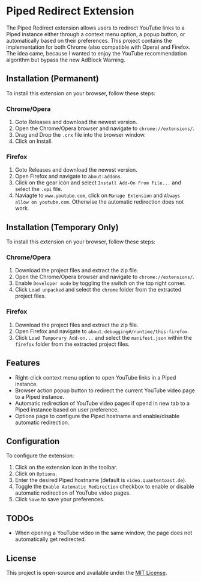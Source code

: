 # Piped Redirect Extension

The Piped Redirect extension allows users to redirect YouTube links to a Piped instance either through a context menu option, a popup button, or automatically based on their preferences. This project contains the implementation for both Chrome (also compatible with Opera) and Firefox.
The idea came, because I wanted to enjoy the YouTube recommendation algorithm but bypass the new AdBlock Warning.

## Installation (Permanent)

To install this extension on your browser, follow these steps:

### Chrome/Opera

1. Goto Releases and download the newest version.
2. Open the Chrome/Opera browser and navigate to `chrome://extensions/`.
3. Drag and Drop the `.crx` file into the browser window.
4. Click on Install.


### Firefox

1. Goto Releases and download the newest version.
2. Open Firefox and navigate to `about:addons`.
3. Click on the gear icon and select `Install Add-On From File...` and select the `.xpi` file.
4. Naviagte to `www.youtube.com`, click on `Manage Extension` and `Always allow on youtube.com`. Otherwise the automatic redirection does not work.

## Installation (Temporary Only)

To install this extension on your browser, follow these steps:

### Chrome/Opera

1. Download the project files and extract the zip file.
2. Open the Chrome/Opera browser and navigate to `chrome://extensions/`.
3. Enable `Developer mode` by toggling the switch on the top right corner.
4. Click `Load unpacked` and select the `chrome` folder from the extracted project files.

### Firefox

1. Download the project files and extract the zip file.
2. Open Firefox and navigate to `about:debugging#/runtime/this-firefox`.
3. Click `Load Temporary Add-on...` and select the `manifest.json` within the `firefox` folder from the extracted project files.

## Features

- Right-click context menu option to open YouTube links in a Piped instance.
- Browser action popup button to redirect the current YouTube video page to a Piped instance.
- Automatic redirection of YouTube video pages if opend in new tab to a Piped instance based on user preference.
- Options page to configure the Piped hostname and enable/disable automatic redirection.

## Configuration

To configure the extension:

1. Click on the extension icon in the toolbar.
2. Click on `Options`.
3. Enter the desired Piped hostname (default is `video.quantentoast.de`).
4. Toggle the `Enable Automatic Redirection` checkbox to enable or disable automatic redirection of YouTube video pages.
5. Click `Save` to save your preferences.

## TODOs

- When opening a YouTube video in the same window, the page does not automatically get redirected.

## License

This project is open-source and available under the [MIT License](LICENSE).
